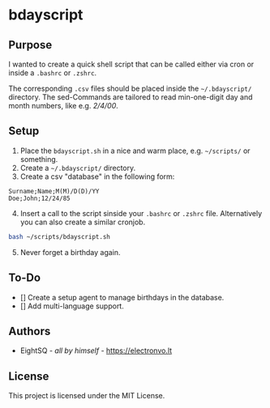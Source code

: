 # bdayscript

## Purpose
I wanted to create a quick shell script that can be called either via cron or inside a `.bashrc` or `.zshrc`.

The corresponding `.csv` files should be placed inside the `~/.bdayscript/` directory. The sed-Commands are tailored to read min-one-digit day and month numbers, like e.g. *2/4/00*. 

## Setup
1. Place the `bdayscript.sh` in a nice and warm place, e.g. `~/scripts/` or something.
2. Create a `~/.bdayscript/` directory.
3. Create a csv "database" in the following form:
```csv
Surname;Name;M(M)/D(D)/YY
Doe;John;12/24/85
```
4. Insert a call to the script sinside your `.bashrc` or `.zshrc` file. Alternatively you can also create a similar cronjob.
```bash
bash ~/scripts/bdayscript.sh
```
5. Never forget a birthday again. 

## To-Do
- [] Create a setup agent to manage birthdays in the database.
- [] Add multi-language support.

## Authors
- EightSQ - *all by himself* - https://electronvo.lt

## License
This project is licensed under the MIT License.
